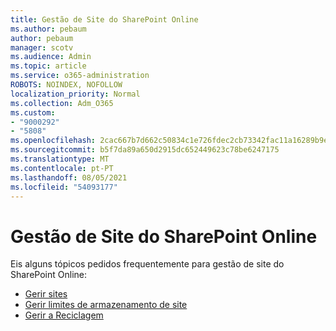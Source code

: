 ```yaml
---
title: Gestão de Site do SharePoint Online
ms.author: pebaum
author: pebaum
manager: scotv
ms.audience: Admin
ms.topic: article
ms.service: o365-administration
ROBOTS: NOINDEX, NOFOLLOW
localization_priority: Normal
ms.collection: Adm_O365
ms.custom:
- "9000292"
- "5808"
ms.openlocfilehash: 2cac667b7d662c50834c1e726fdec2cb73342fac11a16289b9ef928925fd173e
ms.sourcegitcommit: b5f7da89a650d2915dc652449623c78be6247175
ms.translationtype: MT
ms.contentlocale: pt-PT
ms.lasthandoff: 08/05/2021
ms.locfileid: "54093177"
---
```

# <a name="sharepoint-online-site-management"></a>Gestão de Site do SharePoint Online

Eis alguns tópicos pedidos frequentemente para gestão de site do SharePoint Online:

- [Gerir sites](https://docs.microsoft.com/sharepoint/manage-sites-in-new-admin-center)
- [Gerir limites de armazenamento de site](https://docs.microsoft.com/sharepoint/manage-site-collection-storage-limits)
- [Gerir a Reciclagem](https://support.microsoft.com/office/8a6c2198-910e-42dc-9a9c-bc5bc4f327da)